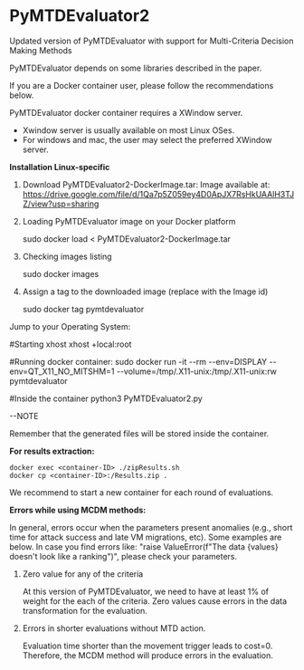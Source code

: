 # PyMTDEvaluator2
Updated version of PyMTDEvaluator with support for Multi-Criteria Decision Making Methods

PyMTDEvaluator depends on some libraries described in the paper. 

If you are a Docker container user, please follow the recommendations below.

PyMTDEvaluator docker container requires a XWindow server. 
- Xwindow server is usually available on most Linux OSes.
- For windows and mac, the user may select the preferred XWindow server. 

**Installation Linux-specific**

1) Download PyMTDEvaluator2-DockerImage.tar: Image available at: https://drive.google.com/file/d/1Qa7p5Z059ey4D0ApJX7RsHkUAAlH3TJZ/view?usp=sharing

2) Loading PyMTDEvaluator image on your Docker platform

	sudo docker load < PyMTDEvaluator2-DockerImage.tar

3) Checking images listing

	sudo docker images 

4) Assign a tag to the downloaded image (replace <img-id> with the Image id)

	sudo docker tag <img-id> pymtdevaluator

Jump to your Operating System:

#Starting xhost
	xhost +local:root

#Running docker container:
	sudo docker run -it --rm     --env=DISPLAY     --env=QT_X11_NO_MITSHM=1     --volume=/tmp/.X11-unix:/tmp/.X11-unix:rw     pymtdevaluator

#Inside the container
	python3 PyMTDEvaluator2.py

--NOTE

Remember that the generated files will be stored inside the container.


**For results extraction:**

	docker exec <container-ID> ./zipResults.sh
	docker cp <container-ID>:/Results.zip .

We recommend to start a new container for each round of evaluations. 

**Errors while using MCDM methods:**

In general, errors occur when the parameters present anomalies (e.g., short time for attack success and late VM migrations, etc). Some examples are below. In case you find errors like: "raise ValueError(f"The data {values} doesn't look like a ranking")", please check your parameters. 

1) Zero value for any of the criteria

	At this version of PyMTDEvaluator, we need to have at least 1% of weight for the each of the criteria. Zero values cause errors in the data transformation for the evaluation. 

2) Errors in shorter evaluations without MTD action.

	Evaluation time shorter than the movement trigger leads to cost=0. Therefore, the MCDM method will produce errors in the evaluation. 

